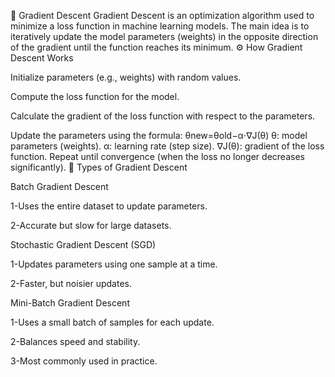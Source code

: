 📌 Gradient Descent
Gradient Descent is an optimization algorithm used to minimize a loss function in machine learning models.
The main idea is to iteratively update the model parameters (weights) in the opposite direction of the gradient until the function reaches its minimum.
⚙️ How Gradient Descent Works

Initialize parameters (e.g., weights) with random values.

Compute the loss function for the model.

Calculate the gradient of the loss function with respect to the parameters.

Update the parameters using the formula:
θnew​=θold​−α⋅∇J(θ)
θ: model parameters (weights).
α: learning rate (step size).
∇J(θ): gradient of the loss function.
Repeat until convergence (when the loss no longer decreases significantly).
🔑 Types of Gradient Descent

Batch Gradient Descent

1-Uses the entire dataset to update parameters.

2-Accurate but slow for large datasets.

Stochastic Gradient Descent (SGD)

1-Updates parameters using one sample at a time.

2-Faster, but noisier updates.

Mini-Batch Gradient Descent

1-Uses a small batch of samples for each update.

2-Balances speed and stability.

3-Most commonly used in practice.

